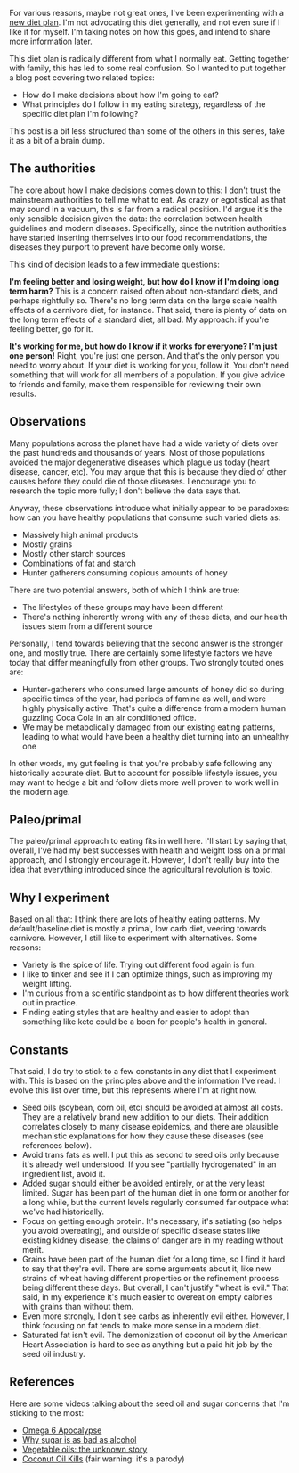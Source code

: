 For various reasons, maybe not great ones, I've been experimenting with a [new diet plan](https://fireinabottle.net/introducing-the-croissant-diet/). I'm not advocating this diet generally, and not even sure if I like it for myself. I'm taking notes on how this goes, and intend to share more information later.

This diet plan is radically different from what I normally eat. Getting together with family, this has led to some real confusion. So I wanted to put together a blog post covering two related topics:

* How do I make decisions about how I'm going to eat?
* What principles do I follow in my eating strategy, regardless of the specific diet plan I'm following?

This post is a bit less structured than some of the others in this series, take it as a bit of a brain dump.

## The authorities

The core about how I make decisions comes down to this: I don't trust the mainstream authorities to tell me what to eat. As crazy or egotistical as that may sound in a vacuum, this is far from a radical position. I'd argue it's the only sensible decision given the data: the correlation between health guidelines and modern diseases. Specifically, since the nutrition authorities have started inserting themselves into our food recommendations, the diseases they purport to prevent have become only worse.

This kind of decision leads to a few immediate questions:

__I'm feeling better and losing weight, but how do I know if I'm doing long term harm?__ This is a concern raised often about non-standard diets, and perhaps rightfully so. There's no long term data on the large scale health effects of a carnivore diet, for instance. That said, there is plenty of data on the long term effects of a standard diet, all bad. My approach: if you're feeling better, go for it.

__It's working for me, but how do I know if it works for everyone? I'm just one person!__ Right, you're just one person. And that's the only person you need to worry about. If your diet is working for you, follow it. You don't need something that will work for all members of a population. If you give advice to friends and family, make them responsible for reviewing their own results.

## Observations

Many populations across the planet have had a wide variety of diets over the past hundreds and thousands of years. Most of those populations avoided the major degenerative diseases which plague us today (heart disease, cancer, etc). You may argue that this is because they died of other causes before they could die of those diseases. I encourage you to research the topic more fully; I don't believe the data says that.

Anyway, these observations introduce what initially appear to be paradoxes: how can you have healthy populations that consume such varied diets as:

* Massively high animal products
* Mostly grains
* Mostly other starch sources
* Combinations of fat and starch
* Hunter gatherers consuming copious amounts of honey

There are two potential answers, both of which I think are true:

* The lifestyles of these groups may have been different
* There's nothing inherently wrong with any of these diets, and our health issues stem from a different source

Personally, I tend towards believing that the second answer is the stronger one, and mostly true. There are certainly some lifestyle factors we have today that differ meaningfully from other groups. Two strongly touted ones are:

* Hunter-gatherers who consumed large amounts of honey did so during specific times of the year, had periods of famine as well, and were highly physically active. That's quite a difference from a modern human guzzling Coca Cola in an air conditioned office.
* We may be metabolically damaged from our existing eating patterns, leading to what would have been a healthy diet turning into an unhealthy one

In other words, my gut feeling is that you're probably safe following any historically accurate diet. But to account for possible lifestyle issues, you may want to hedge a bit and follow diets more well proven to work well in the modern age.

## Paleo/primal

The paleo/primal approach to eating fits in well here. I'll start by saying that, overall, I've had my best successes with health and weight loss on a primal approach, and I strongly encourage it. However, I don't really buy into the idea that everything introduced since the agricultural revolution is toxic.

## Why I experiment

Based on all that: I think there are lots of healthy eating patterns. My default/baseline diet is mostly a primal, low carb diet, veering towards carnivore. However, I still like to experiment with alternatives. Some reasons:

* Variety is the spice of life. Trying out different food again is fun.
* I like to tinker and see if I can optimize things, such as improving my weight lifting.
* I'm curious from a scientific standpoint as to how different theories work out in practice.
* Finding eating styles that are healthy and easier to adopt than something like keto could be a boon for people's health in general.

## Constants

That said, I do try to stick to a few constants in any diet that I experiment with. This is based on the principles above and the information I've read. I evolve this list over time, but this represents where I'm at right now.

* Seed oils (soybean, corn oil, etc) should be avoided at almost all costs. They are a relatively brand new addition to our diets. Their addition correlates closely to many disease epidemics, and there are plausible mechanistic explanations for how they cause these diseases (see references below).
* Avoid trans fats as well. I put this as second to seed oils only because it's already well understood. If you see "partially hydrogenated" in an ingredient list, avoid it.
* Added sugar should either be avoided entirely, or at the very least limited. Sugar has been part of the human diet in one form or another for a long while, but the current levels regularly consumed far outpace what we've had historically.
* Focus on getting enough protein. It's necessary, it's satiating (so helps you avoid overeating), and outside of specific disease states like existing kidney disease, the claims of danger are in my reading without merit.
* Grains have been part of the human diet for a long time, so I find it hard to say that they're evil. There are some arguments about it, like new strains of wheat having different properties or the refinement process being different these days. But overall, I can't justify "wheat is evil." That said, in my experience it's much easier to overeat on empty calories with grains than without them.
* Even more strongly, I don't see carbs as inherently evil either. However, I think focusing on fat tends to make more sense in a modern diet.
* Saturated fat isn't evil. The demonization of coconut oil by the American Heart Association is hard to see as anything but a paid hit job by the seed oil industry.

## References

Here are some videos talking about the seed oil and sugar concerns that I'm sticking to the most:

* [Omega 6 Apocalypse](https://youtu.be/pHnPinYI2Yc)
* [Why sugar is as bad as alcohol](https://www.youtube.com/watch?v=f_4Q9Iv7_Ao)
* [Vegetable oils: the unknown story](https://www.youtube.com/watch?v=Q2UnOryQiIY)
* [Coconut Oil Kills](https://youtu.be/I_j-tBJ3Kss) (fair warning: it's a parody)
